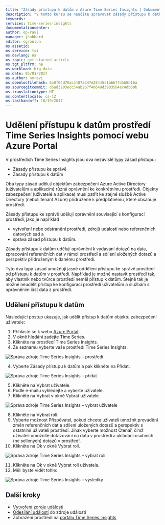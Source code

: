 ```yaml
---
title: "Zásady přístupu k datům v Azure Time Series Insights | Dokumentace Microsoftu"
description: "V tomto kurzu se naučíte spravovat zásady přístupu k datům v Time Series Insights."
keywords: 
services: time-series-insights
documentationcenter: 
author: op-ravi
manager: jhubbard
editor: cgronlun
ms.assetid: 
ms.service: tsi
ms.devlang: na
ms.topic: get-started-article
ms.tgt_pltfrm: na
ms.workload: big-data
ms.date: 05/01/2017
ms.author: omravi
ms.openlocfilehash: 6a0f04d79ac5487a347e28445c1a6677d5b8b16a
ms.sourcegitcommit: d6ad3203ecc54ab267f40649d3903584ac4db60b
ms.translationtype: HT
ms.contentlocale: cs-CZ
ms.lasthandoff: 10/19/2017
---
```

# <a name="grant-data-access-to-a-time-series-insights-environment-using-azure-portal"></a>Udělení přístupu k datům prostředí Time Series Insights pomocí webu Azure Portal

V prostředích Time Series Insights jsou dva nezávislé typy zásad přístupu:

* Zásady přístupu ke správě
* Zásady přístupu k datům

Oba typy zásad udělují objektům zabezpečení Azure Active Directory (uživatelům a aplikacím) různá oprávnění ke konkrétnímu prostředí. Objekty zabezpečení (uživatelé a aplikace) musí patřit ke stejné službě Active Directory (neboli tenant Azure) přidružené k předplatnému, které obsahuje prostředí.

Zásady přístupu ke správě udělují oprávnění související s konfigurací prostředí, jako je například
*   vytvoření nebo odstranění prostředí, zdrojů událostí nebo referenčních datových sad a
*   správa zásad přístupu k datům.

Zásady přístupu k datům udělují oprávnění k vydávání dotazů na data, zpracování referenčních dat v rámci prostředí a sdílení uložených dotazů a perspektiv přidruženým k danému prostředí.

Tyto dva typy zásad umožňují jasné oddělení přístupu ke správě prostředí od přístupu k datům v prostředí. Například je možné nastavit prostředí tak, aby vlastník nebo tvůrce prostředí neměl přístup k datům. Stejně tak je možné neudělit přístup ke konfiguraci prostředí uživatelům a službám s oprávněním číst data z prostředí.

## <a name="grant-data-access"></a>Udělení přístupu k datům
Následující postup ukazuje, jak udělit přístup k datům objektu zabezpečení uživatele:

1.  Přihlaste se k webu [Azure Portal](https://portal.azure.com).
2.  V okně hledání zadejte Time Series.
3.  Klikněte na prostředí Time Series Insights.
4.  Ze seznamu vyberte vaše prostředí Time Series Insights.

  ![Správa zdroje Time Series Insights – prostředí](media/data-access/getstarted-grant-data-access1.png)

4.  Vyberte Zásady přístupu k datům a pak klikněte na Přidat.

  ![Správa zdroje Time Series Insights – přidat](media/data-access/getstarted-grant-data-access2.png)

5.  Klikněte na Vybrat uživatele.
6.  Podle e-mailu vyhledejte a vyberte uživatele.
7.  Klikněte na Vybrat v okně Vybrat uživatele.

  ![Správa zdroje Time Series Insights – vybrat uživatele](media/data-access/getstarted-grant-data-access3.png)

8.  Klikněte na Vybrat roli.
9.  Vyberte možnost Přispěvatel, pokud chcete uživateli umožnit provádění změn referenčních dat a sdílení uložených dotazů a perspektiv s ostatními uživateli prostředí. Jinak vyberte možnost Čtenář, čímž uživateli umožníte dotazování na data v prostředí a ukládání osobních (ne sdílených) dotazů v prostředí.
10. Klikněte na Ok v okně Vybrat roli.

  ![Správa zdroje Time Series Insights – vybrat roli](media/data-access/getstarted-grant-data-access4.png)

11. Klikněte na Ok v okně Vybrat roli uživatele.
12. Měli byste vidět tohle:

  ![Správa zdroje Time Series Insights – výsledky](media/data-access/getstarted-grant-data-access5.png)

## <a name="next-steps"></a>Další kroky

* [Vytvoření zdroje událostí](time-series-insights-add-event-source.md)
* [Odesílání událostí](time-series-insights-send-events.md) do zdroje událostí
* Zobrazení prostředí na [portálu Time Series Insights](https://insights.timeseries.azure.com)
